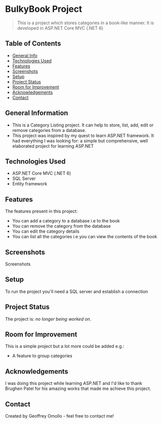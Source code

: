 # BulkyBook Project
> This is a project which stores categories in a book-like manner. It is developed in ASP.NET Core MVC (.NET 6)

## Table of Contents
* [General Info](#general-information)
* [Technologies Used](#technologies-used)
* [Features](#features)
* [Screenshots](#screenshots)
* [Setup](#setup)
* [Project Status](#project-status)
* [Room for Improvement](#room-for-improvement)
* [Acknowledgements](#acknowledgements)
* [Contact](#contact)
<!-- * [License](#license) -->

## General Information
- This is a Category Listing project. It can help to store, list, add, edit or remove categories from a database.
- This project was inspired by my quest to learn ASP.NET framework. It had everything I was looking for: a simple but comprehensive, well elaborated project for learning ASP.NET

## Technologies Used
- ASP.NET Core MVC (.NET 6)
- SQL Server
- Entity framework

## Features
The features present in this project:
- You can add a category to a database i.e to the book
- You can remove the category from the database
- You can edit the category details
- You can list all the categories i.e you can view the contents of the book

## Screenshots

Screenshots


## Setup

To run the project you'll need a SQL server and establish a connection

## Project Status
The project is: _no longer being worked on_.

## Room for Improvement
This is a simple project but a lot more could be added e.g.:
- A feature to group categories

## Acknowledgements
I was doing this project while learning ASP.NET and I'd like to thank Brughen Patel for his amazing works that made me achieve this project.

## Contact
Created by Geoffrey Omollo - feel free to contact me!

<!-- Optional -->
<!-- ## License -->
<!-- This project is open source and available under the [... License](). -->

<!-- You don't have to include all sections - just the one's relevant to your project -->
